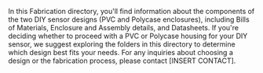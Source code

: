 In this Fabrication directory, you'll find information about the components of the two DIY sensor designs (PVC and Polycase enclosures), including Bills of Materials, Enclosure and Assembly details, and Datasheets.
If you're deciding whether to proceed with a PVC or Polycase housing for your DIY sensor, we suggest exploring the folders in this directory to determine which design best fits your needs.
For any inquiries about choosing a design or the fabrication process, please contact [INSERT CONTACT].